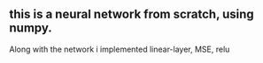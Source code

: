 ## this is a neural network from scratch, using numpy.

Along with the network i implemented linear-layer, MSE, relu
